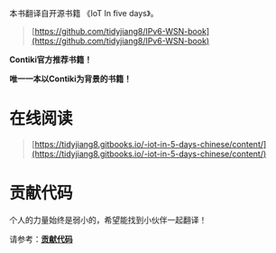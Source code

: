 
本书翻译自开源书籍 《IoT In five days》。

> [https://github.com/tidyjiang8/IPv6-WSN-book](https://github.com/tidyjiang8/IPv6-WSN-book)

**Contiki官方推荐书籍！**

**唯一一本以Contiki为背景的书籍！**


# 在线阅读
> [https://tidyjiang8.gitbooks.io/-iot-in-5-days-chinese/content/](https://tidyjiang8.gitbooks.io/-iot-in-5-days-chinese/content/)

# 贡献代码
个人的力量始终是弱小的，希望能找到小伙伴一起翻译！

请参考：**[贡献代码](gong_xian_dai_ma.md)**